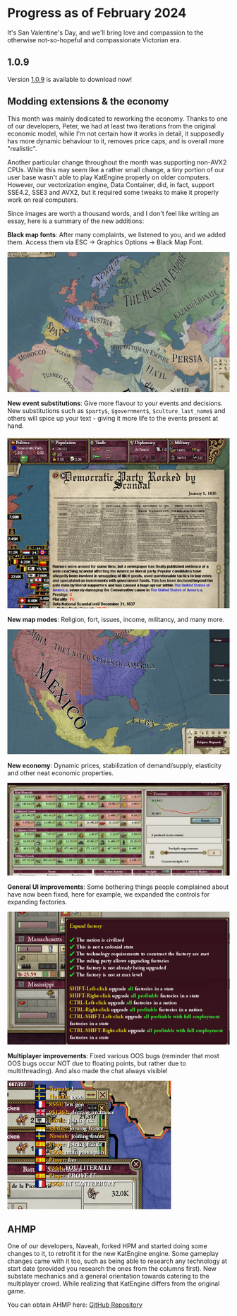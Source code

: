 # Progress as of February 2024

It's San Valentine's Day, and we'll bring love and compassion to the otherwise not-so-hopeful and compassionate Victorian era.

## 1.0.9

Version [1.0.9](https://github.com/Nivaturimika/Katerina-Engine/releases/download/v1.0.9/1.0.9.7z) is available to download now!

## Modding extensions & the economy

This month was mainly dedicated to reworking the economy. Thanks to one of our developers, Peter, we had at least two iterations from the original economic model, while I'm not certain how it works in detail, it supposedly has more dynamic behaviour to it, removes price caps, and is overall more "realistic".

Another particular change throughout the month was supporting non-AVX2 CPUs. While this may seem like a rather small change, a tiny portion of our user base wasn't able to play KatEngine properly on older computers. However, our vectorization engine, Data Container, did, in fact, support SSE4.2, SSE3 and AVX2, but it required some tweaks to make it properly work on real computers.

Since images are worth a thousand words, and I don't feel like writing an essay, here is a summary of the new additions:

**Black map fonts**: After many complaints, we listened to you, and we added them. Access them via ESC → Graphics Options → Black Map Font.

![Black map fonts](./images/map.png)

**New event substitutions**: Give more flavour to your events and decisions. New substitutions such as `$party$`, `$government$`, `$culture_last_name$` and others will spice up your text - giving it more life to the events present at hand.

![Party](./images/party.png)

**New map modes**: Religion, fort, issues, income, militancy, and many more.

![Religion](./images/religion.png)

**New economy**: Dynamic prices, stabilization of demand/supply, elasticity and other neat economic properties.

![Trade](./images/trade.png)

**General UI improvements**: Some bothering things people complained about have now been fixed, here for example, we expanded the controls for expanding factories.

![Expand](./images/expand.png)

**Multiplayer improvements**: Fixed various OOS bugs (reminder that most OOS bugs occur NOT due to floating points, but rather due to multithreading). And also made the chat always visible!

![Chat](./images/chat.png)

## AHMP

One of our developers, Naveah, forked HPM and started doing some changes to it, to retrofit it for the new KatEngine engine. Some gameplay changes came with it too, such as being able to research any technology at start date (provided you research the ones from the columns first). New substate mechanics and a general orientation towards catering to the multiplayer crowd. While realizing that KatEngine differs from the original game.

You can obtain AHMP here: [GitHub Repository](https://github.com/nivaturimika/ahmp)
